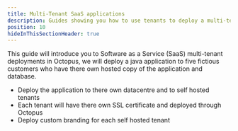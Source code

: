 ```yaml
---
title: Multi-Tenant SaaS applications
description: Guides showing you how to use tenants to deploy a multi-tenant application.
position: 10
hideInThisSectionHeader: true
---
```


This guide will introduce you to Software as a Service (SaaS) multi-tenant deployments in Octopus, we will deploy a java application to five fictious customers who have there own hosted copy of the application and database. 

* Deploy the application to there own datacentre and to self hosted tenants
* Each tenant will have there own SSL certificate and deployed through Octopus
* Deploy custom branding for each self hosted tenant



